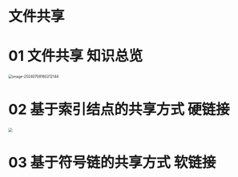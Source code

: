 # 文件共享



# 01 文件共享 知识总览 

<img src="https://cvp.oss-cn-shanghai.aliyuncs.com/picgo/202407081602240.png" alt="image-20240708160212144" style="zoom:50%;" />



# 02 基于索引结点的共享方式 硬链接

<img src="https://cvp.oss-cn-shanghai.aliyuncs.com/picgo/202407081703908.png" style="zoom:50%;" />



# 03 基于符号链的共享方式 软链接


